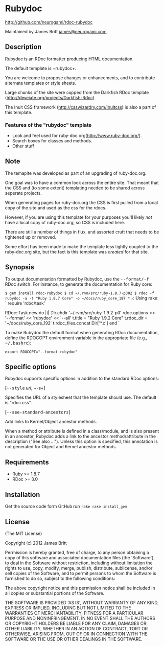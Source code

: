 # Rubydoc #

http://github.com/neurogami/rdoc-rubydoc

Maintained by James Britt <james@neurogami.com>


## Description

Rubydoc is an RDoc formatter producing HTML documentation.

The default template is +rubydoc+.

You are welcome to propose changes or enhancements, and to contribute alternate templates or style sheets.

Large chunks of the site were copped from the Darkfish RDoc template (http://deveiate.org/projects/Darkfish-Rdoc).

The Inuit CSS framework (http://csswizardry.com/inuitcss) is also a part of this template.


### Features of the "rubydoc" template

- Look and feel used for ruby-doc.org[http://www.ruby-doc.org/].
- Search boxes for classes and methods.
- Other stuff


## Note ##

The temaplte was developed as part of an upgrading of ruby-doc.org.  

One goal was to have a common look across the entire site.  That meant that the CSS and (to some extent) templating needed to be shared across seperate projects.

When generating pages for ruby-doc.org the CSS is first pulled from a local copy of the site and used as the css for the rdocs.

However, if you are using this template for your purposes you'll likely *not* have a local copy of ruby-doc.org, so CSS is included here.

There are still a number of things in flux, and assorted cruft that needs to be tightened up or removed.

Some effort has been made to make the template less tightly coupled to the ruby-doc.org site, but the fact is this template was _created_ for that site.



## Synopsis

To output documentation formatted by Rubydoc, use the <tt>--format/-f</tt>
RDoc switch. For instance, to generate the documentation for Ruby core:

`
  $ gem install rdoc-rubydoc
  $ cd ~/.rvm/src/ruby-1.8.7-p302
  $ rdoc -f rubydoc -a -t "Ruby 1.8.7 Core" -o ~/docs/ruby_core_187 *.c
`
Using rake:
`
  require 'rdoc/task'

  RDoc::Task.new do |t|
    Dir.chdir '~/.rvm/src/ruby-1.9.2-p0'
    rdoc.options <<
      '--format' << 'rubydoc' <<
      '--all'
    t.title = "Ruby 1.9.2 Core"
    t.rdoc_dir = '~/docs/ruby_core_192'
    t.rdoc_files.concat Dir['*.c']
  end
`

To make Rubydoc the default format when generating RDoc documentation,
define the RDOCOPT environment variable in the appropriate file
(e.g., <tt>~/.bashrc</tt>):

`
  export RDOCOPT="--format rubydoc"
`

## Specific options

Rubydoc supports specific options in addition to the standard RDoc options:

[<tt>--style</tt> _url_, +-s+]

  Specifies the URL of a stylesheet that the template should use.
  The default is "rdoc.css".

[<tt>--see-standard-ancestors</tt>]

  Add links to Kernel/Object ancestor methods.

  When a method or attribute is defined in a class/module, and is also
  present in an ancestor, Rubydoc adds a link to the ancestor method/attribute
  in the description ("See also ..."). Unless this option is specified,
  this annotation is not generated for Object and Kernel ancestor methods.

## Requirements

- Ruby >= 1.8.7
- RDoc >= 3.0

## Installation
  
  Get the source code form GitHub
  run `rake rake install_gem`


  
## License

(The MIT License)

Copyright (c) 2012 James Britt

Permission is hereby granted, free of charge, to any person obtaining
a copy of this software and associated documentation files (the
'Software'), to deal in the Software without restriction, including
without limitation the rights to use, copy, modify, merge, publish,
distribute, sublicense, and/or sell copies of the Software, and to
permit persons to whom the Software is furnished to do so, subject to
the following conditions:

The above copyright notice and this permission notice shall be
included in all copies or substantial portions of the Software.

THE SOFTWARE IS PROVIDED 'AS IS', WITHOUT WARRANTY OF ANY KIND,
EXPRESS OR IMPLIED, INCLUDING BUT NOT LIMITED TO THE WARRANTIES OF
MERCHANTABILITY, FITNESS FOR A PARTICULAR PURPOSE AND NONINFRINGEMENT.
IN NO EVENT SHALL THE AUTHORS OR COPYRIGHT HOLDERS BE LIABLE FOR ANY
CLAIM, DAMAGES OR OTHER LIABILITY, WHETHER IN AN ACTION OF CONTRACT,
TORT OR OTHERWISE, ARISING FROM, OUT OF OR IN CONNECTION WITH THE
SOFTWARE OR THE USE OR OTHER DEALINGS IN THE SOFTWARE.
